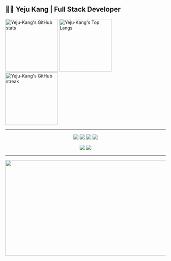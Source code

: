 ## 👩‍💻 Yeju Kang | Full Stack Developer 

 <!-- GitHub Stats -->
  <img src="https://github-readme-stats.vercel.app/api?username=Yeju-Kang&show_icons=true&theme=tokyonight" alt="Yeju-Kang's GitHub stats" height="165"/>
  
  <!-- Top Langs -->
  <img src="https://github-readme-stats.vercel.app/api/top-langs/?username=Yeju-Kang&layout=compact&theme=tokyonight" alt="Yeju-Kang's Top Langs" height="165"/>
  
  <!-- GitHub Streak -->
  <br/>
  <img src="https://github-readme-streak-stats.herokuapp.com?user=Yeju-Kang&theme=tokyonight" alt="Yeju-Kang's GitHub streak" height="165"/>
  
</div>

---

<p align="center">
  <img src="https://img.shields.io/badge/React-61DAFB?style=flat&logo=React&logoColor=white"/>
  <img src="https://img.shields.io/badge/SpringBoot-6DB33F?style=flat&logo=Spring-Boot&logoColor=white"/>
  <img src="https://img.shields.io/badge/JavaScript-F7DF1E?style=flat&logo=JavaScript&logoColor=white"/>
  <img src="https://img.shields.io/badge/MySQL-4479A1?style=flat&logo=MySQL&logoColor=white"/>
</p>

<p align="center">
  <a href="mailto:bbogaeme@gmail.com"><img src="https://img.shields.io/badge/Email-bbogaeme@gmail.com-blue?style=flat-square&logo=gmail"></a>
  <a href="https://github.com/Yeju-Kang"><img src="https://img.shields.io/badge/GitHub-181717?style=flat-square&logo=GitHub"></a>
</p>

---

<a href="https://www.gitanimals.org/en_US?utm_medium=image&utm_source=Yeju-Kang&utm_content=farm">
<img
  src="https://render.gitanimals.org/farms/Yeju-Kang"
  width="600"
  height="300"
/>
</a>
